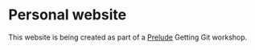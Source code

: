 # Personal website 

This website is being created as part of a [Prelude](https://prelude.tech/) Getting Git workshop.